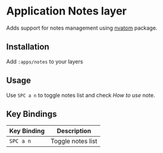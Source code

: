 # Application Notes layer

Adds support for notes management using [nvatom](https://atom.io/packages/nvatom) package.

## Installation

Add `:apps/notes` to your layers

## Usage

Use `SPC a n` to toggle notes list and check *How to use* note.

## Key Bindings

| Key Binding | Description       |
|-------------|-------------------|
| `SPC a n`   | Toggle notes list |
